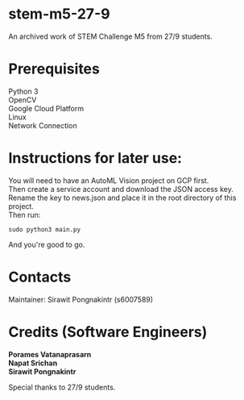 # stem-m5-27-9
An archived work of STEM Challenge M5 from 27/9 students.

# Prerequisites
Python 3  
OpenCV  
Google Cloud Platform  
Linux  
Network Connection

# Instructions for later use:
You will need to have an AutoML Vision project on GCP first.  
Then create a service account and download the JSON access key.  
Rename the key to news.json and place it in the root directory of this project.  
Then run:

```
sudo python3 main.py
```

And you're good to go.

# Contacts
Maintainer: Sirawit Pongnakintr (s6007589)

# Credits (Software Engineers)
**Porames Vatanaprasarn**  
**Napat Srichan**  
**Sirawit Pongnakintr**  

Special thanks to 27/9 students.
